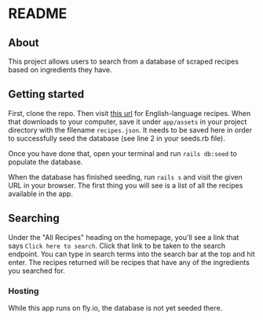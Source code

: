 # README

## About
This project allows users to search from a database of scraped recipes based on ingredients they have.

## Getting started

First, clone the repo. Then visit [this url](https://pennylane-interviewing-assets-20220328.s3.eu-west-1.amazonaws.com/recipes-en.json.gz) for English-language recipes. When that downloads to your computer, save it under `app/assets` in your project directory with the filename `recipes.json`. It needs to be saved here in order to successfully seed the database (see line 2 in your seeds.rb file).

Once you have done that, open your terminal and run `rails db:seed` to populate the database.

When the database has finished seeding, run `rails s` and visit the given URL in your browser. The first thing you will see is a list of all the recipes available in the app. 

## Searching

Under the "All Recipes" heading on the homepage, you'll see a link that says `Click here to search`. Click that link to be taken to the search endpoint. 
You can type in search terms into the search bar at the top and hit enter.
The recipes returned will be recipes that have any of the ingredients you searched for. 

### Hosting
While this app runs on fly.io, the database is not yet seeded there.
